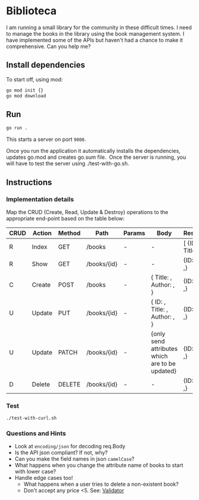 # Biblioteca

I am running a small library for the community in these difficult times. I need to manage the books in the library using the book management system. I have implemented some of the APIs but haven't had a chance to make it comprehensive. Can you help me?

## Install dependencies

To start off, using mod:

```bash
go mod init {}
go mod download
```

## Run

```bash
go run .
```

This starts a server on port `9000`.

Once you run the application it automatically installs the dependencies, updates go.mod and creates go.sum file.  Once the server is running, you will have to test the server using ./test-with-go.sh.

## Instructions

### Implementation details

Map the CRUD (Create, Read, Update & Destroy) operations to the appropriate end-point based on the table below:

| CRUD  | Action   |   Method |     Path     |    Params  |      Body                                        |  Response             |
|-------|----------|----------|--------------|------------|--------------------------------------------------|-----------------------|
|  R    | Index    |   GET    |  /books      |  -         |    -                                             | [ {ID: , Title: ,} ]  |
|  R    | Show     |   GET    |  /books/{id} |  -         |    -                                             | {ID: , Title: ,}      |
| C     | Create   |   POST   |  /books      |  -         |   { Title: , Author: , }                         | {ID: , Title: ,}      |
|   U   | Update   |   PUT    |  /books/{id} |  -         |   { ID: , Title: , Author: , }                   | {ID: , Title: ,}      |
|   U   | Update   |   PATCH  |  /books/{id} |  -         |   {only send attributes which are to be updated} | {ID: , Title: ,}      |
|    D  | Delete   |  DELETE |  /books/{id} |  -         |    -                                             | {ID: , Title: ,}      |

### Test

```bash
./test-with-curl.sh
```

### Questions and Hints

- Look at `encoding/json` for decoding req.Body
- Is the API json compliant? If not, why?
- Can you make the field names in json `camelCase`?
- What happens when you change the attribute name of books to start with lower case?
- Handle edge cases too!
  - What happens when a user tries to delete a non-existent book?
  - Don't accept any price <5. See: [Validator](https://github.com/go-playground/validator)

